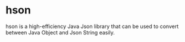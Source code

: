 # hson
hson is a high-efficiency Java Json library that can be used to convert between Java Object and Json String easily.
